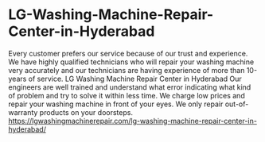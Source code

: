 # LG-Washing-Machine-Repair-Center-in-Hyderabad
Every customer prefers our service because of our trust and experience. We have highly qualified technicians who will repair your washing machine very accurately and our technicians are having experience of more than 10-years of service. LG Washing Machine Repair Center in Hyderabad Our engineers are well trained and understand what error indicating what kind of problem and try to solve it within less time. We charge low prices and repair your washing machine in front of your eyes. We only repair out-of-warranty products on your doorsteps. https://lgwashingmachinerepair.com/lg-washing-machine-repair-center-in-hyderabad/
